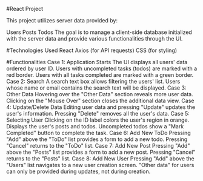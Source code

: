 
#React Project 

This project utilizes server data provided by:

Users
Posts
Todos
The goal is to manage a client-side database initialized with the server data and provide various functionalities through the UI.

#Technologies Used
React
Axios (for API requests)
CSS (for styling)

#Functionalities
Case 1: Application Starts
The UI displays all users' data ordered by user ID.
Users with uncompleted tasks (todos) are marked with a red border.
Users with all tasks completed are marked with a green border.
Case 2: Search
A search text box allows filtering the users' list.
Users whose name or email contains the search text will be displayed.
Case 3: Other Data
Hovering over the "Other Data" section reveals more user data.
Clicking on the "Mouse Over" section closes the additional data view.
Case 4: Update/Delete Data
Editing user data and pressing "Update" updates the user's information.
Pressing "Delete" removes all the user's data.
Case 5: Selecting User
Clicking on the ID label colors the user's region in orange.
Displays the user's posts and todos.
Uncompleted todos show a "Mark Completed" button to complete the task.
Case 6: Add New ToDo
Pressing "Add" above the "ToDo" list provides a form to add a new todo.
Pressing "Cancel" returns to the "ToDo" list.
Case 7: Add New Post
Pressing "Add" above the "Posts" list provides a form to add a new post.
Pressing "Cancel" returns to the "Posts" list.
Case 8: Add New User
Pressing "Add" above the "Users" list navigates to a new user creation screen.
"Other data" for users can only be provided during updates, not during creation.
